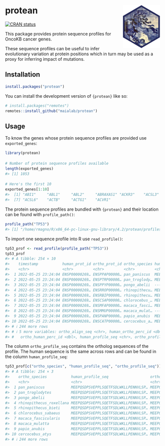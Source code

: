 
<!-- README.md is generated from README.Rmd. Please edit that file -->

# protean <img src="man/figures/logo.svg" align="right" height="139" />

<!-- badges: start -->

[![CRAN
status](https://www.r-pkg.org/badges/version/protean)](https://CRAN.R-project.org/package=protean)
<!-- badges: end -->

This package provides protein sequence profiles for OncoKB cancer genes.

These sequence profiles can be useful to infer evolutionary variation at
protein positions which in turn may be used as a proxy for inferring
impact of mutations.

## Installation

``` r
install.packages("protean")
```

You can install the development version of `{protean}` like so:

``` r
# install.packages("remotes")
remotes::install_github("maialab/protean")
```

## Usage

To know the genes whose protein sequence profiles are provided use
`exported_genes`:

``` r
library(protean)

# Number of protein sequence profiles available
length(exported_genes)
#> [1] 1053

# Here's the first 10
exported_genes[1:10]
#>  [1] "ABI1"     "ABL1"     "ABL2"     "ABRAXAS1" "ACKR3"    "ACSL3"   
#>  [7] "ACSL6"    "ACTB"     "ACTG1"    "ACVR1"
```

The protein sequence profiles are bundled with `{protean}` and their
location can be found with `profile_path()`:

``` r
profile_path("TP53")
#> [1] "/home/rmagno/R/x86_64-pc-linux-gnu-library/4.2/protean/profiles/TP53.csv.gz"
```

To import one sequence profile into R use `read_profile()`:

``` r
tp53_prof <- read_profile(profile_path("TP53"))
tp53_prof
#> # A tibble: 254 × 10
#>    timestamp           human_prot_id ortho_prot_id ortho_species human_align_seq
#>    <chr>               <chr>         <chr>         <chr>         <chr>          
#>  1 2022-05-25 23:24:04 ENSP00000269… ENSPPAP00000… pan_paniscus  MEEPQSDPSVEPPL…
#>  2 2022-05-25 23:24:04 ENSP00000269… ENSPTRP00000… pan_troglody… MEEPQSDPSVEPPL…
#>  3 2022-05-25 23:24:04 ENSP00000269… ENSPPYP00000… pongo_abelii  --------------…
#>  4 2022-05-25 23:24:04 ENSP00000269… ENSRROP00000… rhinopithecu… MEEPQSDPSVEPPL…
#>  5 2022-05-25 23:24:04 ENSP00000269… ENSRBIP00000… rhinopithecu… MEEPQSDPSVEPPL…
#>  6 2022-05-25 23:24:04 ENSP00000269… ENSCSAP00000… chlorocebus_… MEEPQSDPSVEPPL…
#>  7 2022-05-25 23:24:04 ENSP00000269… ENSMFAP00000… macaca_fasci… MEEPQSDPSVEPPL…
#>  8 2022-05-25 23:24:04 ENSP00000269… ENSMMUP00000… macaca_mulat… --------------…
#>  9 2022-05-25 23:24:04 ENSP00000269… ENSPANP00000… papio_anubis  MEEPQSDPSVEPPL…
#> 10 2022-05-25 23:24:04 ENSP00000269… ENSCATP00000… cercocebus_a… MEEPQSDPSVEPPL…
#> # ℹ 244 more rows
#> # ℹ 5 more variables: ortho_align_seq <chr>, human_ortho_perc_id <dbl>,
#> #   ortho_human_perc_id <dbl>, human_profile_seq <chr>, ortho_profile_seq <chr>
```

The column `ortho_profile_seq` contains the ortholog sequences of the
profile. The human sequence is the same across rows and can be found in
the column `human_profile_seq`:

``` r
tp53_prof[c("ortho_species", "human_profile_seq", "ortho_profile_seq")]
#> # A tibble: 254 × 3
#>    ortho_species           human_profile_seq                   ortho_profile_seq
#>    <chr>                   <chr>                               <chr>            
#>  1 pan_paniscus            MEEPQSDPSVEPPLSQETFSDLWKLLPENNVLSP… MEEPQSDPSVEPPLSQ…
#>  2 pan_troglodytes         MEEPQSDPSVEPPLSQETFSDLWKLLPENNVLSP… MEEPQSDPSVEPPLSQ…
#>  3 pongo_abelii            MEEPQSDPSVEPPLSQETFSDLWKLLPENNVLSP… MEEPQSDPSVEPPLSQ…
#>  4 rhinopithecus_roxellana MEEPQSDPSVEPPLSQETFSDLWKLLPENNVLSP… MEEPQSDPSIEPPLSQ…
#>  5 rhinopithecus_bieti     MEEPQSDPSVEPPLSQETFSDLWKLLPENNVLSP… MEEPQSDPSIEPPLSQ…
#>  6 chlorocebus_sabaeus     MEEPQSDPSVEPPLSQETFSDLWKLLPENNVLSP… MEEPQSDPSIEPPLSQ…
#>  7 macaca_fascicularis     MEEPQSDPSVEPPLSQETFSDLWKLLPENNVLSP… MEEPQSDPSIEPPLSQ…
#>  8 macaca_mulatta          MEEPQSDPSVEPPLSQETFSDLWKLLPENNVLSP… MEEPQSDPSIEPPLSQ…
#>  9 papio_anubis            MEEPQSDPSVEPPLSQETFSDLWKLLPENNVLSP… MEEPQSDPSIEPPLSQ…
#> 10 cercocebus_atys         MEEPQSDPSVEPPLSQETFSDLWKLLPENNVLSP… MEEPQSDPSIEPPLRQ…
#> # ℹ 244 more rows
```
